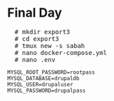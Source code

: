 # Final Day
<pre>
  # mkdir export3
  # cd export3
  # tmux new -s sabah
  # nano docker-compose.yml
  # nano .env
</pre>

```
MYSQL_ROOT_PASSWORD=rootpass
MYSQL_DATABASE=drupaldb
MYSQL_USER=drupaluser
MYSQL_PASSWORD=drupalpass
```
